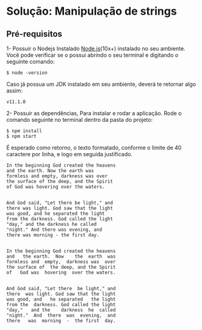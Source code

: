 # Solução: Manipulação de strings

## Pré-requisitos
1- Possuir o Nodejs Instalado [Node.js](https://nodejs.org/en/)(10x+) instalado no seu ambiente. Você pode verificar se o possui abrindo o seu terminal e digitando o seguinte comando:

    $ node -version
    
Caso já possua um JDK instalado em seu ambiente, deverá te retornar algo assim: 

    v11.1.0

2- Possuir as dependências, Para instalar e rodar a aplicação. Rode o comando seguinte no terminal dentro da pasta do projeto:

    $ npm install
    $ npm start

É esperado como retorno, o texto formatado, conforme o limite de 40 caractere por linha, e logo em seguida justificado.

    In the beginning God created the heavens
    and the earth. Now the earth was
    formless and empty, darkness was over
    the surface of the deep, and the Spirit
    of God was hovering over the waters.


    And God said, "Let there be light," and
    there was light. God saw that the light
    was good, and he separated the light
    from the darkness. God called the light
    "day," and the darkness he called
    "night." And there was evening, and
    there was morning - the first day.


    In the beginning God created the heavens
    and   the earth.  Now    the  earth  was
    formless and  empty,  darkness was  over
    the surface of  the deep, and the Spirit
    of   God was  hovering  over the waters.


    And God said, "Let there  be light," and
    there  was light. God saw that the light
    was good, and   he separated   the light
    from the  darkness. God called the light
    "day,"   and the    darkness  he  called
    "night."  And  there  was  evening,  and
    there   was  morning  -  the first  day.
